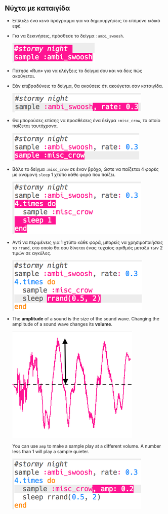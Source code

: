 ## Νύχτα με καταιγίδα



+ Επίλεξε ένα κενό πρόγραμμα για να δημιουργήσεις το επόμενο ειδικό εφέ.

+ Για να ξεκινήσεις, πρόσθεσε το δείγμα `:ambi_swoosh`.

    ![στιγμιότυπο οθόνης](images/effects-storm-sample.png)

+ Πάτησε «Run» για να ελέγξεις το δείγμα σου και να δεις πώς ακούγεται.

+ Εάν επιβραδύνεις το δείγμα, θα ακούσεις ότι ακούγεται σαν καταιγίδα.

    ![στιγμιότυπο οθόνης](images/effects-storm-rate.png)

+ Θα μπορούσες επίσης να προσθέσεις ένα δείγμα `:misc_crow`, το οποίο παίζεται ταυτόχρονα.

    ![στιγμιότυπο οθόνης](images/effects-storm-crow.png)

+ Βάλε το δείγμα `:misc_crow` σε έναν βρόχο, ώστε να παίζεται 4 φορές με αναμονή `sleep` 1 χτύπο κάθε φορά που παίζει.

    ![στιγμιότυπο οθόνης](images/effects-storm-crow-repeat.png)

+ Αντί να περιμένεις για 1 χτύπο κάθε φορά, μπορείς να χρησιμοποιήσεις το `rrand`, στο οποίο θα σου δίνεται ένας τυχαίος αριθμός μεταξύ των 2 τιμών σε αγκύλες.

    ![στιγμιότυπο οθόνης](images/effects-storm-crow-rand.png)

+ The __amplitude__ of a sound is the size of the sound wave. Changing the amplitude of a sound wave changes its __volume__.

    ![πλάτος](images/effects-amplitude.png)

    You can use `amp` to make a sample play at a different volume. A number less than 1 will play a sample quieter.

    ![στιγμιότυπο οθόνης](images/effects-storm-crow-amp.png)



